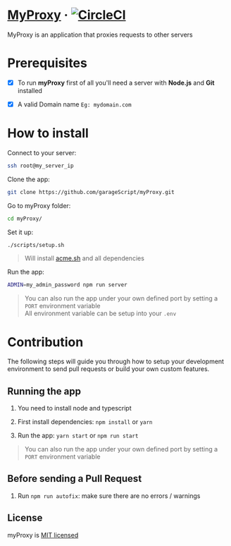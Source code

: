 # [MyProxy](http://innout.life:3000/) &middot; [![CircleCI](https://circleci.com/gh/garageScript/myProxy.svg?style=svg)](https://circleci.com/gh/garageScript/myproxy)
MyProxy is an application that proxies requests to other servers

# Prerequisites

- [x] To run **myProxy** first of all you'll need a server with **Node.js** and **Git** installed

- [x] A valid Domain name `Eg: mydomain.com`

# How to install

Connect to your server:

```bash
ssh root@my_server_ip
```

Clone the app:

 ```bash
 git clone https://github.com/garageScript/myProxy.git
 ```

Go to myProxy folder:

```bash
cd myProxy/
```

Set it up:

```bash
./scripts/setup.sh
```

> Will install [acme.sh](https://github.com/Neilpang/acme.sh) and all dependencies

Run the app:

```bash
ADMIN=my_admin_password npm run server
```

> You can also run the app under your own defined port by setting a `PORT` environment variable  
> All environment variable can be setup into your `.env`

# Contribution

The following steps will guide you through how to setup your development environment to send pull requests or build your own custom features.

## Running the app

1. You need to install node and typescript

2. First install dependencies: `npm install` or `yarn`

3. Run the app: `yarn start` or `npm run start`

> You can also run the app under your own defined port by setting a `PORT` environment variable

## Before sending a Pull Request

1. Run `npm run autofix`: make sure there are no errors / warnings

## License

myProxy is [MIT licensed](https://github.com/garageScript/myProxy/blob/master/LICENSE)
